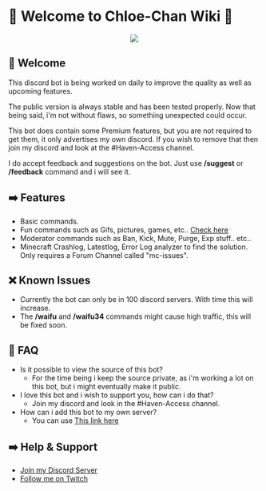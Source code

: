 # 💖 Welcome to Chloe-Chan Wiki 💖
<p align="center">
    <img src="https://i.imgur.com/D9qpRZh.png">
</p>

## 👋 Welcome
This discord bot is being worked on daily to improve the quality as well as upcoming features.

The public version is always stable and has been tested properly.
Now that being said, i'm not without flaws, so something unexpected could occur.

This bot does contain some Premium features, but you are not required to get them, it only advertises my own discord.
If you wish to remove that then join my discord and look at the #Haven-Access channel.

I do accept feedback and suggestions on the bot. Just use **/suggest** or **/feedback** command and i will see it.
## ➡️ Features
- Basic commands.
- Fun commands such as Gifs, pictures, games, etc.. [Check here](./Commands/Commands.md)
- Moderator commands such as Ban, Kick, Mute, Purge, Exp stuff.. etc..
- Minecraft Crashlog, Latestlog, Error Log analyzer to find the solution. Only requires a Forum Channel called "mc-issues".
## ❌ Known Issues
- Currently the bot can only be in 100 discord servers. With time this will increase.
- The **/waifu** and **/waifu34** commands might cause high traffic, this will be fixed soon.
## 📖 FAQ
- Is it possible to view the source of this bot?
    - For the time being i keep the source private, as i'm working a lot on this bot, but i might eventually make it public.
- I love this bot and i wish to support you, how can i do that?
    - Join my discord and look in the #Haven-Access channel.
- How can i add this bot to my own server?
    - You can use [This link here](https://discord.com/api/oauth2/authorize?client_id=1188335971150868490&permissions=28582971698423&scope=bot+applications.commands)
## ➡️ Help & Support
- [Join my Discord Server](https://discord.gg/u6SpUpfMzy)
- [Follow me on Twitch](https://www.twitch.tv/CathieNova)